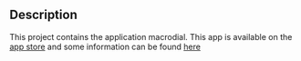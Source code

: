 ## Description

This project contains the application macrodial. This app is available on the [app store](https://itunes.apple.com/us/app/macro-dial/id315123920?mt=8) and some information can be found [here](https://ro-z.net/blog/macrodial/)


